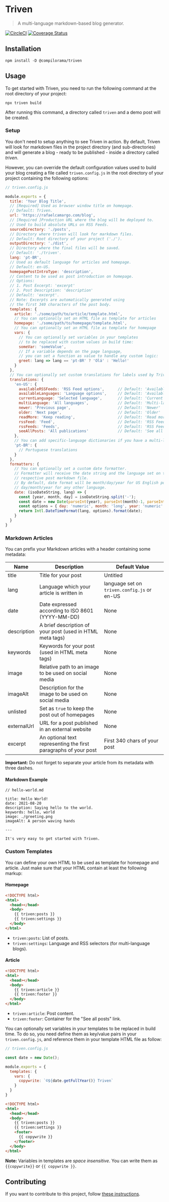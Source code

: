 # Triven
> A multi-language markdown-based blog generator.

[![CircleCI](https://circleci.com/gh/compilorama/triven/tree/master.svg?style=svg)](https://circleci.com/gh/compilorama/triven/tree/master)
[![Coverage Status](https://coveralls.io/repos/github/compilorama/triven/badge.svg?branch=master)](https://coveralls.io/github/compilorama/triven?branch=master)

## Installation

```
npm install -D @compilorama/triven
```

## Usage

To get started with Triven, you need to run the following command at the root directory of your project:

```
npx triven build
```

After running this command, a directory called `triven` and a demo post will be created.

### Setup

You don't need to setup anything to see Triven in action. By default, Triven will look for markdown files in the project directory (and sub-directories) and will generate a blog - ready to be published - inside a directory called *triven*.

However, you can override the default configuration values used to build your blog creating a file called `triven.config.js` in the root directory of your project containing the following options:

``` javascript
// triven.config.js

module.exports = {
  title: 'Your Blog Title',
  // [Required] Used as browser window title on homepage.
  // Default: Triven.
  url: 'https://rafaelcamargo.com/blog',
  // [Required ]Production URL where the blog will be deployed to.
  // Used to build absolute URLs on RSS Feeds.
  sourceDirectory: './posts',
  // Directory where triven will look for markdown files.
  // Default: Root directory of your project ('./').
  outputDirectory: './dist',
  // Directory where the final files will be saved.
  // Default: './triven'.
  lang: 'pt-BR',
  // Used as default language for articles and homepage.
  // Default: en-US.
  homepagePostIntroType: 'description',
  // Content to be used as post introduction on homepage.
  // Options:
  // 1. Post Excerpt: 'excerpt'
  // 2. Post Description: 'description'
  // Default: 'excerpt'.
  // Note: Excerpts are automatically generated using
  // the first 340 characters of the post body.
  templates: {
    article: './some/path/to/article/template.html',
    // You can optionally set an HTML file as template for articles
    homepage: './some/path/to/homepage/template.html',
    // You can optionally set an HTML file as template for homepage
    vars: {
      // You can optionally set variables in your templates
      // to be replaced with custom values in build time:
      someVar: 'someValue',
      // If a variable depends on the page language,
      // you can set a function as value to handle any custom logic:
      greet: lang => lang == 'pt-BR' ? 'Olá' : 'Hello!'
    }
  },
  // You can optionally set custom translations for labels used by Triven:
  translations: {
    'en-US': {
      availableRSSFeeds: 'RSS Feed options',      // Default: 'Available RSS Feeds'
      availableLanguages: 'Language options',     // Default: 'Available languages'
      currentLanguage: 'Selected language',       // Default: 'Current language'
      multiLanguage: 'All languages',             // Default: 'Multi-language'
      newer: 'Previous page',                     // Default: 'Newer'
      older: 'Next page',                         // Default: 'Older'
      readMore: 'Keep reading',                   // Default: 'Read more'
      rssFeed: 'Feed',                            // Default: 'RSS Feed'
      rssFeeds: 'Feeds',                          // Default: 'RSS Feeds'
      seeAllPosts: 'All publications'             // Default: 'See all posts'
    },
    // You can add specific-language dictionaries if you have a multi-language blog:
    'pt-BR': {
      // Portuguese translations
    }
  },
  formatters: {
    // You can optionally set a custom date formatter.
    // Formatter will receive the date string and the language set on the
    // respective post markdown file.
    // By default, date format will be month/day/year for US English posts and
    // day/month/year for any other language.
    date: (isoDateString, lang) => {
      const [year, month, day] = isoDateString.split('-');
      const date = new Date(parseInt(year), parseInt(month)-1, parseInt(day), 0);
      const options = { day: 'numeric', month: 'long', year: 'numeric' };
      return Intl.DateTimeFormat(lang, options).format(date);
    }
  }
}
```

### Markdown Articles

You can prefix your Markdown articles with a header containing some metadata:

| Name | Description | Default Value |
|------|-------------|---------------|
| title | Title for your post | Untitled |
| lang | Language which your article is written in | language set on `triven.config.js` or en-US |
| date | Date expressed according to ISO 8601 (YYYY-MM-DD) | None |
| description | A brief description of your post (used in HTML meta tags) | None |
| keywords | Keywords for your post (used in HTML meta tags) | None |
| image | Relative path to an image to be used on social media | None |
| imageAlt | Description for the image to be used on social media | None |
| unlisted | Set as `true` to keep the post out of homepages | None |
| externalUrl | URL for a post published in an external website | None |
| excerpt | An optional text representing the first paragraphs of your post | First 340 chars of your post |

**Important:** Do not forget to separate your article from its metadata with three dashes.

#### Markdown Example

```
// hello-world.md

title: Hello World!
date: 2021-08-20
description: Saying hello to the world.
keywords: hello, world
image: ./greeting.png
imageAlt: A person waving hands

---

It's very easy to get started with Triven.
```

### Custom Templates

You can define your own HTML to be used as template for homepage and article. Just make sure that your HTML contain at least the following markup:

#### Homepage

``` html
<!DOCTYPE html>
<html>
  <head></head>
  <body>
    {{ triven:posts }}
    {{ triven:settings }}
  </body>
</html>
```

- `triven:posts`: List of posts.
- `triven:settings`: Language and RSS selectors (for multi-language blogs).

#### Article

``` html
<!DOCTYPE html>
<html>
  <head></head>
  <body>
    {{ triven:article }}
    {{ triven:footer }}
  </body>
</html>
```

- `triven:article`: Post content.
- `triven:footer`: Container for the "See all posts" link.

You can optionally set variables in your templates to be replaced in build time. To do so, you need define them as key/value pairs in your `triven.config.js`, and reference them in your template HTML file as follow:

``` javascript
// triven.config.js

const date = new Date();

module.exports = {
  templates: {
    vars: {
      copywrite: `©${date.getFullYear()} Triven`
    }
  }
}
```

``` html
<!DOCTYPE html>
<html>
  <head></head>
  <body>
    {{ triven:posts }}
    {{ triven:settings }}
    <footer>
      {{ copywrite }}
    </footer>
  </body>
</html>
```

**Note:** Variables in templates are *space insensitive*. You can write them as `{{copywrite}}` or `{{ copywrite }}`.

## Contributing

If you want to contribute to this project, follow [these instructions](CONTRIBUTING.md).
